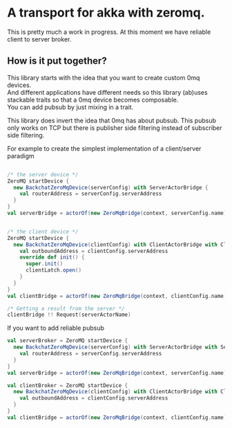 # A transport for akka with zeromq.

This is pretty much a work in progress.
At this moment we have reliable client to server broker. 

## How is it put together?

This library starts with the idea that you want to create custom 0mq devices.  
And different applications have different needs so this library (ab)uses stackable traits so that a 0mq device becomes composable.  
You can add pubsub by just mixing in a trait.

This library does invert the idea that 0mq has about pubsub. This pubsub only works on TCP but there is publisher side filtering 
instead of subscriber side filtering.

For example to create the simplest implementation of a client/server paradigm 

```scala

/* the server device */
ZeroMQ startDevice {
  new BackchatZeroMqDevice(serverConfig) with ServerActorBridge {
    val routerAddress = serverConfig.serverAddress
  }
}
val serverBridge = actorOf(new ZeroMqBridge(context, serverConfig.name) with ServerBridge).start()


/* the client device */
ZeroMQ startDevice {
  new BackchatZeroMqDevice(clientConfig) with ClientActorBridge with ClientBroker {
    val outboundAddress = clientConfig.serverAddress
    override def init() {
      super.init()
      clientLatch.open()
    }
  }
}
val clientBridge = actorOf(new ZeroMqBridge(context, clientConfig.name) with ClientBridge).start()

/* Getting a result from the server */
clientBridge !! Request(serverActorName)

```

If you want to add reliable pubsub

```scala
val serverBroker = ZeroMQ startDevice {
  new BackchatZeroMqDevice(serverConfig) with ServerActorBridge with ServerPubSubPublisher {
    val routerAddress = serverConfig.serverAddress
  }
}
val serverBridge = actorOf(new ZeroMqBridge(context, serverConfig.name) with ServerBridge with PublisherBridge).start()

val clientBroker = ZeroMQ startDevice {
  new BackchatZeroMqDevice(clientConfig) with ClientActorBridge with ClientBroker with ClientPubSubSubscriber {
    val outboundAddress = clientConfig.serverAddress
  }
}
val clientBridge = actorOf(new ZeroMqBridge(context, clientConfig.name) with ClientBridge with SubscriberBridge).start()
```
